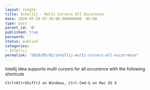 ```yaml
---
layout: single
title: Intellij - Multi Cursors All Occurence
date: 2020-05-20 07:30:00.000000000 -05:00
type: post
parent_id: '0'
published: true
password: ''
status: publish
categories:
- Intellij
permalink: "2020/05/02/intellij-multi-cursors-all-occurrence"
---
```


Intellij idea supports multi cursors for all occurence with the following shortcuts

```bash
Ctrl+Alt+Shift+J on Windows, Ctrl-Cmd-G on Mac OS X
```
